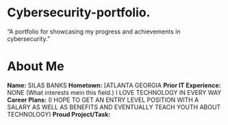 # Cybersecurity-portfolio.
“A portfolio for showcasing my progress and achievements in cybersecurity.”




# About Me
**Name:** SILAS BANKS
**Hometown:** [ATLANTA GEORGIA
**Prior IT Experience:** NONE
(What interests mein this field.) I LOVE TECHNOLOGY IN EVERY WAY
**Career Plans:**
(I HOPE TO GET AN ENTRY LEVEL POSITION WITH A SALARY AS WELL AS BENEFITS AND EVENTUALLY TEACH YOUTH ABOUT TECHNOLOGY)
**Proud Project/Task:**
